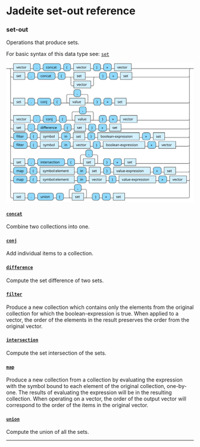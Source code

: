 <!---
  This markdown file was generated. Do not edit.
  -->

# Jadeite set-out reference

### <a name="set-out"></a>set-out

Operations that produce sets.

For basic syntax of this data type see: [`set`](jadeite-basic-syntax-reference.md#set)

!["set-out"](./halite-bnf-diagrams/set-out-j.svg)

#### [`concat`](jadeite-full-reference.md#concat)

Combine two collections into one.

#### [`conj`](jadeite-full-reference.md#conj)

Add individual items to a collection.

#### [`difference`](jadeite-full-reference.md#difference)

Compute the set difference of two sets.

#### [`filter`](jadeite-full-reference.md#filter)

Produce a new collection which contains only the elements from the original collection for which the boolean-expression is true. When applied to a vector, the order of the elements in the result preserves the order from the original vector.

#### [`intersection`](jadeite-full-reference.md#intersection)

Compute the set intersection of the sets.

#### [`map`](jadeite-full-reference.md#map)

Produce a new collection from a collection by evaluating the expression with the symbol bound to each element of the original collection, one-by-one. The results of evaluating the expression will be in the resulting collection. When operating on a vector, the order of the output vector will correspond to the order of the items in the original vector.

#### [`union`](jadeite-full-reference.md#union)

Compute the union of all the sets.

---
